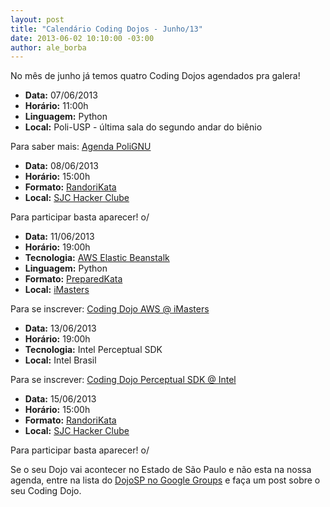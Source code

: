 ```yaml
--- 
layout: post
title: "Calendário Coding Dojos - Junho/13"
date: 2013-06-02 10:10:00 -03:00
author: ale_borba
---
```


No mês de junho já temos quatro Coding Dojos agendados pra galera!

+ **Data:** 07/06/2013
+ **Horário:** 11:00h
+ **Linguagem:** Python
+ **Local:** Poli-USP - última sala do segundo andar do biênio

Para saber mais:
[Agenda PoliGNU](http://www.polignu.org/agenda)

+ **Data:** 08/06/2013
+ **Horário:** 15:00h
+ **Formato:** [RandoriKata](http://codingdojo.org/cgi-bin/wiki.pl?RandoriKata)
+ **Local:** [SJC Hacker Clube](http://sjchackerclube.com.br/)

Para participar basta aparecer! o/

+ **Data:** 11/06/2013
+ **Horário:** 19:00h
+ **Tecnologia:** [AWS Elastic Beanstalk](http://aws.amazon.com/pt/elasticbeanstalk/)
+ **Linguagem:** Python
+ **Formato:** [PreparedKata](http://codingdojo.org/cgi-bin/wiki.pl?PreparedKata)
+ **Local:** [iMasters](https://imasters.com.br)

Para se inscrever:
[Coding Dojo AWS @ iMasters](http://credencial.imasters.com.br/coding-dojo-imasters-aws-beanstalk)

+ **Data:** 13/06/2013
+ **Horário:** 19:00h
+ **Tecnologia:** Intel Perceptual SDK
+ **Local:** Intel Brasil

Para se inscrever:
[Coding Dojo Perceptual SDK @ Intel](http://software.intel.com/pt-br/blogs/2013/05/29/intel-perceptual-night)

+ **Data:** 15/06/2013
+ **Horário:** 15:00h
+ **Formato:** [RandoriKata](http://codingdojo.org/cgi-bin/wiki.pl?RandoriKata)
+ **Local:** [SJC Hacker Clube](http://sjchackerclube.com.br/)

Para participar basta aparecer! o/

Se o seu Dojo vai acontecer no Estado de São Paulo e não esta na nossa agenda, entre na lista do [DojoSP no Google Groups](https://groups.google.com/forum/#!forum/dojo_sp) e faça um post sobre o seu Coding Dojo.